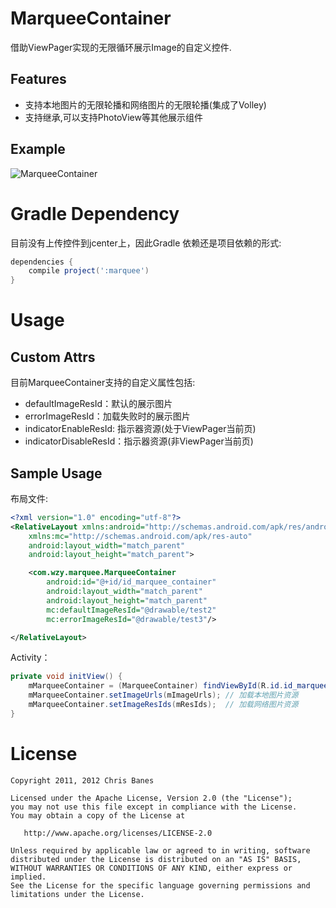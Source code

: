 # MarqueeContainer

借助ViewPager实现的无限循环展示Image的自定义控件.

## Features

- 支持本地图片的无限轮播和网络图片的无限轮播(集成了Volley)
- 支持继承,可以支持PhotoView等其他展示组件

## Example

![MarqueeContainer]()

# Gradle Dependency

目前没有上传控件到jcenter上，因此Gradle 依赖还是项目依赖的形式:

```gradle
dependencies {
    compile project(':marquee')
}
```

# Usage

## Custom Attrs

目前MarqueeContainer支持的自定义属性包括:

- defaultImageResId：默认的展示图片
- errorImageResId：加载失败时的展示图片
- indicatorEnableResId: 指示器资源(处于ViewPager当前页)
- indicatorDisableResId：指示器资源(非ViewPager当前页)

## Sample Usage

布局文件:
```xml
<?xml version="1.0" encoding="utf-8"?>
<RelativeLayout xmlns:android="http://schemas.android.com/apk/res/android"
    xmlns:mc="http://schemas.android.com/apk/res-auto"
    android:layout_width="match_parent"
    android:layout_height="match_parent">

    <com.wzy.marquee.MarqueeContainer
        android:id="@+id/id_marquee_container"
        android:layout_width="match_parent"
        android:layout_height="match_parent"
        mc:defaultImageResId="@drawable/test2"
        mc:errorImageResId="@drawable/test3"/>

</RelativeLayout>
```

Activity：
```java
private void initView() {
    mMarqueeContainer = (MarqueeContainer) findViewById(R.id.id_marquee_container);
    mMarqueeContainer.setImageUrls(mImageUrls); // 加载本地图片资源
    mMarqueeContainer.setImageResIds(mResIds);  // 加载网络图片资源
}
```

# License

    Copyright 2011, 2012 Chris Banes

    Licensed under the Apache License, Version 2.0 (the "License");
    you may not use this file except in compliance with the License.
    You may obtain a copy of the License at

       http://www.apache.org/licenses/LICENSE-2.0

    Unless required by applicable law or agreed to in writing, software
    distributed under the License is distributed on an "AS IS" BASIS,
    WITHOUT WARRANTIES OR CONDITIONS OF ANY KIND, either express or implied.
    See the License for the specific language governing permissions and
    limitations under the License.